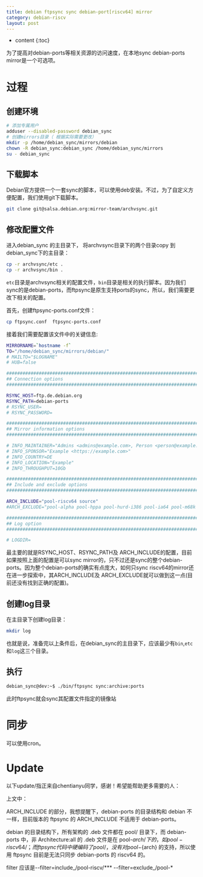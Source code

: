 ```yaml
---
title: debian ftpsync sync debian-port[riscv64] mirror
category: debian-riscv
layout: post
---
```

* content
{:toc}

为了提高对debian-ports等相关资源的访问速度，在本地sync debian-ports mirror是一个可选项。

# 过程

## 创建环境
```bash
# 添加专属用户
adduser --disabled-password debian_sync
# 创建mirrors目录（ 根据实际需要更改）
mkdir -p /home/debian_sync/mirrors/debian
chown -R debian_sync:debian_sync /home/debian_sync/mirrors
su - debian_sync
```
## 下载脚本
Debian官方提供一个一套sync的脚本，可以使用deb安装。不过，为了自定义方便配置，我们使用git下载脚本。
```bash
git clone git@salsa.debian.org:mirror-team/archvsync.git
```
## 修改配置文件
进入debian_sync 的主目录下， 将archvsync目录下的两个目录copy 到debian_sync下的主目录：
```bash
cp -r archvsync/etc .
cp -r archvsync/bin .
```
`etc`目录是archvsync相关的配置文件，`bin`目录是相关的执行脚本。因为我们sync的是debian-ports，而ftpsync是原生支持ports的sync，所以，我们需要更改下相关的配置。

首先，创建ftpsync-ports.conf文件：
```bash
cp ftpsync.conf  ftpsync-ports.conf
```

接着我们需要配置该文件中的关键信息:
```bash
MIRRORNAME=`hostname -f`
TO="/home/debian_sync/mirrors/debian/"
# MAILTO="$LOGNAME"
# HUB=false

########################################################################
## Connection options
########################################################################

RSYNC_HOST=ftp.de.debian.org
RSYNC_PATH=debian-ports
# RSYNC_USER=
# RSYNC_PASSWORD=

########################################################################
## Mirror information options
########################################################################

# INFO_MAINTAINER="Admins <admins@example.com>, Person <person@example.com>"
# INFO_SPONSOR="Example <https://example.com>"
# INFO_COUNTRY=DE
# INFO_LOCATION="Example"
# INFO_THROUGHPUT=10Gb

########################################################################
## Include and exclude options
########################################################################

ARCH_INCLUDE="pool-riscv64 source"
#ARCH_EXCLUDE="pool-alpha pool-hppa pool-hurd-i386 pool-ia64 pool-m68k pool-powerpc pool-ppc64 pool-sh4 pool-sparc64 pool-x32 pool-kfreebsd-amd64 pool-kfreebsd-i386"

########################################################################
## Log option
########################################################################

# LOGDIR=
```
最主要的就是RSYNC_HOST、RSYNC_PATH及 ARCH_INCLUDE的配置，目前如果按照上面的配置是可以sync mirror的，只不过还是sync的整个debian-ports。因为整个debian-ports的确实有点庞大，如何只sync riscv64的mirror还在进一步探索中，其ARCH_INCLUDE及 ARCH_EXCLUDE就可以做到这一点(目前还没有找到正确的配置)。

## 创建log目录
在主目录下创建log目录：
```bash
mkdir log
```
也就是说，准备完以上条件后，在debian_sync的主目录下，应该最少有`bin`,`etc`和`log`这三个目录。

## 执行
```bash
debian_sync@dev:~$ ./bin/ftpsync sync:archive:ports
```
此时ftpsync就会sync其配置文件指定的镜像站

#  同步
可以使用cron。

# Update

以下update/指正来自chentianyu同学，感谢！希望能帮助更多需要的人：

上文中：

ARCH_INCLUDE 的部分，我想提醒下，debian-ports 的目录结构和 debian 不一样，目前版本的 ftpsync 的
ARCH_INCLUDE 不适用于 debian-ports。

debian 的目录结构下，所有架构的 .deb 文件都在 pool/ 目录下，而 debian-ports 中，非
Architecture:all 的 .deb 文件是在 pool-${arch}/ 下的，如 pool-riscv64/；而
ftpsync 代码中硬编码了 pool/，没有对 pool-${arch} 的支持，所以使用 ftpsync 目前是无法只同步
debian-ports 的 riscv64 的。

filter 应该是--filter=include_/pool-riscv/*** --filter=exclude_/pool-*
